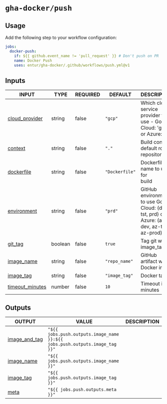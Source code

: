 # `gha-docker/push`

## Usage

Add the following step to your workflow configuration:

```yml
jobs:
  docker-push:
    if: ${{ github.event_name != 'pull_request' }} # Don't push on PR
    name: Docker Push
    uses: entur/gha-docker/.github/workflows/push.yml@v1
```

## Inputs

<!-- AUTO-DOC-INPUT:START - Do not remove or modify this section -->

|                                     INPUT                                     |  TYPE   | REQUIRED |    DEFAULT     |                                            DESCRIPTION                                            |
|-------------------------------------------------------------------------------|---------|----------|----------------|---------------------------------------------------------------------------------------------------|
|  <a name="input_cloud_provider"></a>[cloud_provider](#input_cloud_provider)   | string  |  false   |    `"gcp"`     |         Which cloud service provider to <br>use - Google Cloud: 'gcp' <br>or Azure: 'az'          |
|             <a name="input_context"></a>[context](#input_context)             | string  |  false   |     `"."`      |                          Build context, default root of <br>repository                            |
|        <a name="input_dockerfile"></a>[dockerfile](#input_dockerfile)         | string  |  false   | `"Dockerfile"` |                               Dockerfile name to use for <br>build                                |
|       <a name="input_environment"></a>[environment](#input_environment)       | string  |  false   |    `"prd"`     | GitHub environment to use Google <br>Cloud: (dev, tst, prd) or Azure: (az-dev, az-test, az-prod)  |
|             <a name="input_git_tag"></a>[git_tag](#input_git_tag)             | boolean |  false   |     `true`     |                                      Tag git with image_tag?                                      |
|        <a name="input_image_name"></a>[image_name](#input_image_name)         | string  |  false   | `"repo_name"`  |                                 GitHub artifact with Docker image                                 |
|          <a name="input_image_tag"></a>[image_tag](#input_image_tag)          | string  |  false   | `"image_tag"`  |                                            Docker tag                                             |
| <a name="input_timeout_minutes"></a>[timeout_minutes](#input_timeout_minutes) | number  |  false   |      `10`      |                                        Timeout in minutes                                         |

<!-- AUTO-DOC-INPUT:END -->

## Outputs

<!-- AUTO-DOC-OUTPUT:START - Do not remove or modify this section -->

|                                  OUTPUT                                   |                                   VALUE                                    | DESCRIPTION |
|---------------------------------------------------------------------------|----------------------------------------------------------------------------|-------------|
| <a name="output_image_and_tag"></a>[image_and_tag](#output_image_and_tag) | `"${{ jobs.push.outputs.image_name }}:${{ jobs.push.outputs.image_tag }}"` |             |
|     <a name="output_image_name"></a>[image_name](#output_image_name)      |                  `"${{ jobs.push.outputs.image_name }}"`                   |             |
|       <a name="output_image_tag"></a>[image_tag](#output_image_tag)       |                   `"${{ jobs.push.outputs.image_tag }}"`                   |             |
|              <a name="output_meta"></a>[meta](#output_meta)               |                     `"${{ jobs.push.outputs.meta }}"`                      |             |

<!-- AUTO-DOC-OUTPUT:END -->
